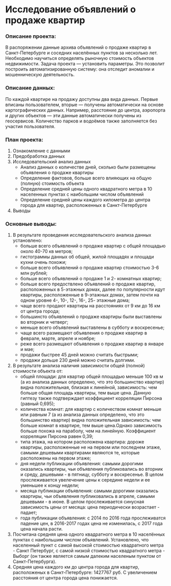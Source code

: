 # Исследование объявлений о продаже квартир

### Описание проекта: 
В распоряжении данные архива объявлений о продаже квартир в Санкт-Петербурге и соседних населённых пунктов за несколько лет. Необходимо научиться определять рыночную стоимость объектов недвижимости. Задача проекта — установить параметры. Это позволит построить автоматизированную систему: она отследит аномалии и мошенническую деятельность.
### Описание данных:
По каждой квартире на продажу доступны два вида данных. Первые вписаны пользователем, вторые — получены автоматически на основе картографических данных. Например, расстояние до центра, аэропорта и других объектов — эти данные автоматически получены из геосервисов. Количество парков и водоёмов также заполняется без участия пользователя.
### План проекта:
1. Ознакомление с данными
2. Предобработка данных
3. Исследовательский анализ данных
   - Анализ данных о количестве дней, сколько были размещены объявления о продаже квартиры
   - Определение фактовов, больше всего влияющих на общую (полную) стоимость объекта
   - Определение средней цены одного квадратного метра в 10 населенных пунктах с наибольшим числом объявлений
   - Определение средней цены каждого километра до центра города для квартир, расположенных в Санкт-Петербурге
5. Выводы
### Основные выводы:
1. В результате проведения исследовательского анализа данных установлено:
    - больше всего объявлений о продаже квартир с общей площадью около 40-70 кв метров;
    - гистограммы данных об общей, жилой площадях и площади кухни очень похожи;
    - больше всего объявлений о продаже квартир стоимостью 3-6 млн рублей;
    - больше всего объявлений о продаже 1 и 2- комнатных квартир;
    - больше всего предоствлено объявлений о продаже квартир, расположенных в 5-этажных домах, далее по популярности идут квартиры, расположенные в 9-этажных домах, затем почти на одном уровне 4-, 10-, 12-, 16-, 25- этажные дома;
    - чаще всего продают квартиры на расстояниях от 9 км до 16 км от центра города;
    - большинсто объявлений о продаже квартиры были выставлены во вторник и четверг;
    - меньше всего объявлений выставлены в субботу и воскресенье;
    - чаще всего размещают объявления о продаже квартир в феврале, марте, апреле и ноябре;
    - реже всего размещают объявления о продаже квартир в январе и мае;
    - продажи быстрее 45 дней можно считать быстрыми;
    - продажи дольше 230 дней можно считать долгими.
2. В результате анализа наличия зависимости общей (полной) стоимости объекта от:
    - общей площади: для квартир общей площадью меньше 100 кв м (а из анализа данных определено, что это большинство квартир) видна положительная, близкая к линейной, зависимость: чем больше общая площадь квартиры, тем выше цена. Данную гиптезу также подтверждает коэффициент корреляции Пирсона (равный 0,695);
    - количества комнат: для квартир с количеством комнат меньше или равным 7 (а из анализа данных определено, что это большинство квартир) видна положительная зависимость: чем больше комнат в квартире, тем выше цена.Однако зависимость больше похожа на параболу, чем на линейную. Коэффициент корреляции Пирсона равен 0,39;
    - типа этажа, на котором расположена квартира: дороже квартиры, расположенные не на первом или последнем этаже, самыми дешевыми квартирами являются те, которые расположены на первом этаже;
    - дня недели публикации объявления: самыми дорогими оказались квартиры, чьи объявления публиковались во вторник и среду, дешевыми - в пятницу, субботу и воскресенье. В целом прослеживается увелечение цены к середине недели и ее уменьшее к концу недели;
    - месяца публикации объявления: самыми дорогими оказались квартиры, чьи объявления публиковались в апреле, самыми дешевыми - в июне. В целом прослеживается синусная зависимость цены от месяца: цена периодически возрастает - падает;
    - года публикации объявления: с 2014 по 2016 года прослеживатся падение цен, в 2016-2017 годах цена не изменилась, с 2017 года цена начала расти.
3. Посчитана средняя цена одного квадратного метра в 10 населённых пунктах с наибольшим числом объявлений. Установлено, что населенный пункт с самой высокой стоимостью квадратного метра - Санкт Петербург, с самой низкой стоимостью квадратного метра - Выборг (он также является самым далеким населеным пунктом от Санкт-Петербурга). 
4. Средняя цена каждого км до центра города для квартир, расположеных в Санкт-Петербурге: 1427767 руб. С увеличением расстояния от центра города цена понижается.


